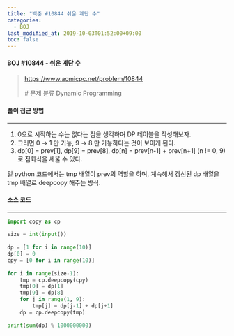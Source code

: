 ```yaml
---
title: "백준 #10844 쉬운 계단 수"
categories: 
  - BOJ
last_modified_at: 2019-10-03T01:52:00+09:00
toc: false
---
```


#### BOJ #10844 - 쉬운 계단 수

> https://www.acmicpc.net/problem/10844
>
> \# 문제 분류
> Dynamic Programming



#### 풀이 접근 방법 

---

1. 0으로 시작하는 수는 없다는 점을 생각하며 DP 테이블을 작성해보자.
2. 그러면 0 → 1 만 가능, 9 → 8 만 가능하다는 것이 보이게 된다.
3. dp[0] = prev[1], dp[9] = prev[8], dp[n] = prev[n-1] + prev[n+1] (n != 0, 9)로 점화식을 세울 수 있다.

밑 python 코드에서는 tmp 배열이 prev의 역할을 하며, 계속해서 갱신된 dp 배열을 tmp 배열로 deepcopy 해주는 방식.



#### 소스 코드

---

``` python
import copy as cp
 
size = int(input())
 
dp = [1 for i in range(10)]
dp[0] = 0
cpy = [0 for i in range(10)]
 
for i in range(size-1):
    tmp = cp.deepcopy(cpy)
    tmp[0] = dp[1]
    tmp[9] = dp[8]
    for j in range(1, 9):
        tmp[j] = dp[j-1] + dp[j+1]
    dp = cp.deepcopy(tmp)
 
print(sum(dp) % 1000000000)
```

